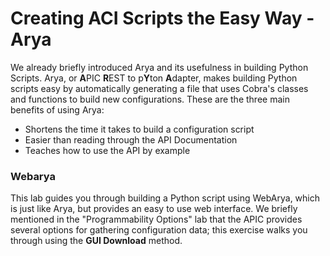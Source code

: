 # Creating ACI Scripts the Easy Way - Arya
We already briefly introduced Arya and its usefulness in building Python Scripts. Arya, or **A**PIC **R**EST to p**Y**ton **A**dapter, makes building Python scripts easy by automatically generating a file that uses Cobra's classes and functions to build new configurations. These are the three main benefits of using Arya:

*  Shortens the time it takes to build a configuration script
*  Easier than reading through the API Documentation
*  Teaches how to use the API by example

### Webarya
This lab guides you through building a Python script using WebArya, which is just like Arya, but provides an easy to use web interface. We briefly mentioned in the "Programmability Options" lab that the APIC provides several options for gathering configuration data; this exercise walks you through using the **GUI Download** method.